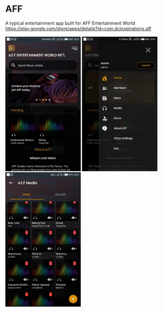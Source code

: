 # AFF
A typical entertainment app built for AFF Entertainment World
https://play.google.com/store/apps/details?id=com.dcinspirations.aff
<br/>
<br/>
<img src="images/a1.jpeg" height="420"/>
<img src="images/a2.jpeg" height="420"/>
<img src="images/a3.jpeg" height="420"/>
